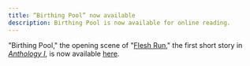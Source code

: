 ```yaml
---
title: “Birthing Pool” now available
description: Birthing Pool is now available for online reading.
---
```


"Birthing Pool," the opening scene of "[Flesh Run](/anthology-i/flesh-run/)," the first short story in *[Anthology I](/anthology-i/)*, is now available [here](/anthology-i/flesh-run/birthing-pool).